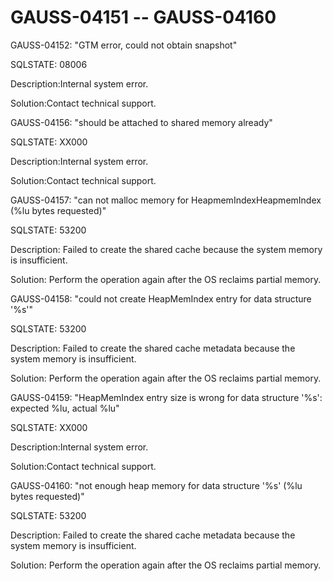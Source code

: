 # GAUSS-04151 -- GAUSS-04160<a name="EN-US_TOPIC_0302073234"></a>

GAUSS-04152: "GTM error, could not obtain snapshot"

SQLSTATE: 08006

Description:Internal system error.

Solution:Contact technical support.

GAUSS-04156: "should be attached to shared memory already"

SQLSTATE: XX000

Description:Internal system error.

Solution:Contact technical support.

GAUSS-04157: "can not malloc memory for HeapmemIndexHeapmemIndex \(%lu bytes requested\)"

SQLSTATE: 53200

Description: Failed to create the shared cache because the system memory is insufficient.

Solution: Perform the operation again after the OS reclaims partial memory.

GAUSS-04158: "could not create HeapMemIndex entry for data structure '%s'"

SQLSTATE: 53200

Description: Failed to create the shared cache metadata because the system memory is insufficient.

Solution: Perform the operation again after the OS reclaims partial memory.

GAUSS-04159: "HeapMemIndex entry size is wrong for data structure '%s': expected %lu, actual %lu"

SQLSTATE: XX000

Description:Internal system error.

Solution:Contact technical support.

GAUSS-04160: "not enough heap memory for data structure '%s' \(%lu bytes requested\)"

SQLSTATE: 53200

Description: Failed to create the shared cache metadata because the system memory is insufficient.

Solution: Perform the operation again after the OS reclaims partial memory.

